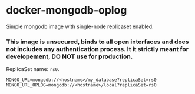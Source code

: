 # docker-mongodb-oplog

Simple mongodb image with single-node replicaset enabled.

### This image is unsecured, binds to all open interfaces and does not includes any authentication process. It it strictly meant for developement, DO NOT use for production.  

ReplicaSet name: `rs0`.

```
MONGO_URL=mongodb://<hostname>/my_database?replicaSet=rs0
MONGO_URL_OPLOG=mongodb://<hostname>/local?replicaSet=rs0
```

